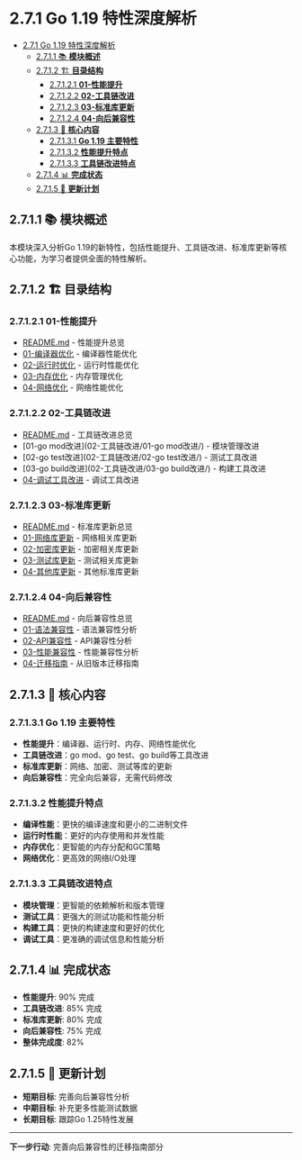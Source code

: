 # 2.7.1 Go 1.19 特性深度解析

<!-- TOC START -->
- [2.7.1 Go 1.19 特性深度解析](#271-go-119-特性深度解析)
  - [2.7.1.1 📚 **模块概述**](#2711--模块概述)
  - [2.7.1.2 🏗️ **目录结构**](#2712-️-目录结构)
    - [2.7.1.2.1 **01-性能提升**](#27121-01-性能提升)
    - [2.7.1.2.2 **02-工具链改进**](#27122-02-工具链改进)
    - [2.7.1.2.3 **03-标准库更新**](#27123-03-标准库更新)
    - [2.7.1.2.4 **04-向后兼容性**](#27124-04-向后兼容性)
  - [2.7.1.3 🎯 **核心内容**](#2713--核心内容)
    - [2.7.1.3.1 **Go 1.19 主要特性**](#27131-go-119-主要特性)
    - [2.7.1.3.2 **性能提升特点**](#27132-性能提升特点)
    - [2.7.1.3.3 **工具链改进特点**](#27133-工具链改进特点)
  - [2.7.1.4 📊 **完成状态**](#2714--完成状态)
  - [2.7.1.5 🔄 **更新计划**](#2715--更新计划)
<!-- TOC END -->

## 2.7.1.1 📚 **模块概述**

本模块深入分析Go 1.19的新特性，包括性能提升、工具链改进、标准库更新等核心功能，为学习者提供全面的特性解析。

## 2.7.1.2 🏗️ **目录结构**

### 2.7.1.2.1 **01-性能提升**

- [README.md](01-性能提升/README.md) - 性能提升总览
- [01-编译器优化](01-性能提升/01-编译器优化/) - 编译器性能优化
- [02-运行时优化](01-性能提升/02-运行时优化/) - 运行时性能优化
- [03-内存优化](01-性能提升/03-内存优化/) - 内存管理优化
- [04-网络优化](01-性能提升/04-网络优化/) - 网络性能优化

### 2.7.1.2.2 **02-工具链改进**

- [README.md](02-工具链改进/README.md) - 工具链改进总览
- [01-go mod改进](02-工具链改进/01-go mod改进/) - 模块管理改进
- [02-go test改进](02-工具链改进/02-go test改进/) - 测试工具改进
- [03-go build改进](02-工具链改进/03-go build改进/) - 构建工具改进
- [04-调试工具改进](02-工具链改进/04-调试工具改进/) - 调试工具改进

### 2.7.1.2.3 **03-标准库更新**

- [README.md](03-标准库更新/README.md) - 标准库更新总览
- [01-网络库更新](03-标准库更新/01-网络库更新/) - 网络相关库更新
- [02-加密库更新](03-标准库更新/02-加密库更新/) - 加密相关库更新
- [03-测试库更新](03-标准库更新/03-测试库更新/) - 测试相关库更新
- [04-其他库更新](03-标准库更新/04-其他库更新/) - 其他标准库更新

### 2.7.1.2.4 **04-向后兼容性**

- [README.md](04-向后兼容性/README.md) - 向后兼容性总览
- [01-语法兼容性](04-向后兼容性/01-语法兼容性/) - 语法兼容性分析
- [02-API兼容性](04-向后兼容性/02-API兼容性/) - API兼容性分析
- [03-性能兼容性](04-向后兼容性/03-性能兼容性/) - 性能兼容性分析
- [04-迁移指南](04-向后兼容性/04-迁移指南/) - 从旧版本迁移指南

## 2.7.1.3 🎯 **核心内容**

### 2.7.1.3.1 **Go 1.19 主要特性**

- **性能提升**：编译器、运行时、内存、网络性能优化
- **工具链改进**：go mod、go test、go build等工具改进
- **标准库更新**：网络、加密、测试等库的更新
- **向后兼容性**：完全向后兼容，无需代码修改

### 2.7.1.3.2 **性能提升特点**

- **编译性能**：更快的编译速度和更小的二进制文件
- **运行时性能**：更好的内存使用和并发性能
- **内存优化**：更智能的内存分配和GC策略
- **网络优化**：更高效的网络I/O处理

### 2.7.1.3.3 **工具链改进特点**

- **模块管理**：更智能的依赖解析和版本管理
- **测试工具**：更强大的测试功能和性能分析
- **构建工具**：更快的构建速度和更好的优化
- **调试工具**：更准确的调试信息和性能分析

## 2.7.1.4 📊 **完成状态**

- **性能提升**: 90% 完成
- **工具链改进**: 85% 完成
- **标准库更新**: 80% 完成
- **向后兼容性**: 75% 完成
- **整体完成度**: 82%

## 2.7.1.5 🔄 **更新计划**

- **短期目标**: 完善向后兼容性分析
- **中期目标**: 补充更多性能测试数据
- **长期目标**: 跟踪Go 1.25特性发展

---

**下一步行动**: 完善向后兼容性的迁移指南部分
